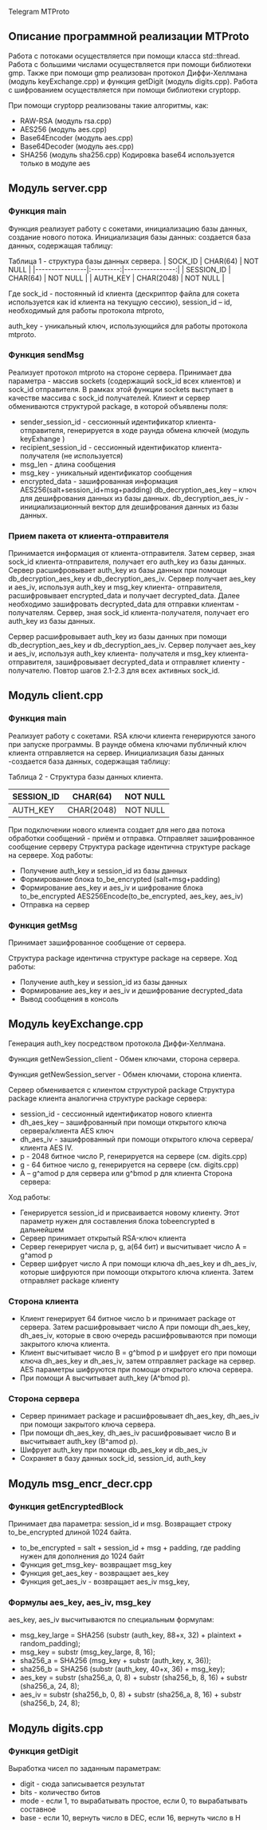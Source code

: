 Telegram MTProto

## Описание программной реализации MTProto

Работа с потоками осуществляется при помощи класса std::thread. Работа с большими числами осуществляется при помощи библиотеки gmp. 
Также при помощи gmp реализован протокол Диффи-Хеллмана (модуль keyExchange.cpp) и функция getDigit (модуль digits.cpp).
Работа с шифрованием осуществляется при помощи библиотеки cryptopp.

При помощи cryptopp реализованы такие алгоритмы, как:
- RAW-RSA (модуль rsa.cpp) 
- AES256 (модуль aes.cpp) 
- Base64Encoder (модуль aes.cpp) 
- Base64Decoder (модуль aes.cpp) 
- SHA256 (модуль sha256.cpp) 
Кодировка base64 используется только в модуле aes


## Модуль server.cpp
### Функция  main

Функция реализует работу с сокетами, инициализацию базы данных, создание нового потока.
Инициализация базы данных: создается база данных, содержащая таблицу:

Таблица 1 - структура базы данных сервера.
| SOCK_ID	| CHAR(64)	| NOT NULL |
|----------------|:---------:|----------------:|
| SESSION_ID |	CHAR(64)	| NOT NULL |
| AUTH_KEY	| CHAR(2048)	| NOT NULL |

Где sock_id - постоянный id клиента (дескриптор файла для сокета используется как id клиента на текущую сессию),
session_id – id, необходимый для работы протокола mtproto,
 
auth_key - уникальный ключ, использующийся для работы протокола mtproto.

### Функция  sendMsg

Реализует протокол mtproto на стороне сервера. Принимает два параметра - массив sockets (содержащий sock_id всех клиентов) и sock_id отправителя. В рамках этой функции sockets выступает в качестве массива с sock_id получателей.
Клиент и сервер обмениваются структурой package, в которой объявлены поля:
- sender_session_id - сессионный идентификатор клиента-отправителя, генерируется в ходе раунда обмена ключей (модуль keyExhange )
- recipient_session_id - сессионный идентификатор клиента-получателя (не используется)
- msg_len - длина сообщения
- msg_key - уникальный идентификатор сообщения
- encrypted_data - зашифрованная информация AES256(salt+session_id+msg+padding)
db_decryption_aes_key – ключ для дешифрования данных из базы данных.
db_decryption_aes_iv - инициализационный вектор для дешифрования данных из базы данных.

### Прием пакета от клиента-отправителя

Принимается информация от клиента-отправителя. Затем сервер, зная sock_id клиента-отправителя, получает его auth_key из базы данных.
Сервер расшифровывает auth_key из базы данных при помощи db_decryption_aes_key и db_decryption_aes_iv.
Сервер получает aes_key и aes_iv, используя auth_key и msg_key клиента- отправителя, расшифровывает encrypted_data и получает decrypted_data.
Далее необходимо зашифровать decrypted_data для отправки клиентам - получателям.
Сервер, зная sock_id клиента-получателя, получает его auth_key из базы данных.
 
Сервер расшифровывает auth_key из базы данных при помощи db_decryption_aes_key и db_decryption_aes_iv.
Сервер получает aes_key и aes_iv, используя auth_key клиента- получателя и msg_key клиента-отправителя, зашифровывает decrypted_data и отправляет клиенту - получателю.
Повтор шагов 2.1-2.3 для всех активных sock_id.

## Модуль client.cpp
### Функция  main

Реализует работу с сокетами.
RSA ключи клиента генерируются заного при запуске программы. В раунде обмена ключами публичный ключ клиента отправляется на сервер.
Инициализация базы данных -создается база данных, содержащая таблицу:

Таблица 2 - Структура базы данных клиента.

| SESSION_ID	 | CHAR(64) | NOT NULL |
|----------------|:---------:|----------------:|
| AUTH_KEY	| CHAR(2048)	| NOT NULL |


При подключении нового клиента создает для него два потока обработки сообщений - приём и отправка.
Отправляет зашифрованное сообщение серверу Структура package идентична структуре package на сервере. 
Ход работы:
- Получение auth_key и session_id из базы данных
- Формирование блока to_be_encrypted (salt+msg+padding)
- Формирование aes_key и aes_iv и шифрование блока to_be_encrypted AES256Encode(to_be_encrypted, aes_key, aes_iv)
- Отправка на сервер

### Функция  getMsg

Принимает зашифрованное сообщение от сервера.

Структура package идентична структуре package на сервере.
 Ход работы:
- Получение auth_key и session_id из базы данных
- Формирование aes_key и aes_iv и дешифрование decrypted_data
- Вывод сообщения в консоль

## Модуль keyExchange.cpp

Генерация auth_key посредством протокола Диффи-Хеллмана.

Функция  getNewSession_client - Обмен ключами, сторона сервера.

Функция  getNewSession_server - Обмен ключами, сторона клиента.

Сервер обменивается с клиентом структурой package Структура package клиента аналогична структуре package сервера:
- session_id - сессионный идентификатор нового клиента
- dh_aes_key – зашифрованный при помощи открытого ключа сервера/клиента AES ключ
- dh_aes_iv - зашифрованный при помощи открытого ключа сервера/клиента AES IV.
- p - 2048 битное число P, генерируется на сервере (см. digits.cpp)
- g - 64 битное число g, генерируется на сервере (см. digits.cpp)
- A – g^amod p для сервера или g^bmod p для клиента Сторона сервера:

Ход работы:
- Генерируется session_id и присваивается новому клиенту. Этот параметр нужен для составления блока tobeencrypted в дальнейшем
- Сервер принимает открытый RSA-ключ клиента
- Сервер генерирует числа p, g, a(64 бит) и высчитывает число A = g^amod p
- Сервер шифрует число A при помощи ключа dh_aes_key и dh_aes_iv, которые шифруются при помоощи открытого ключа клиента. Затем отправляет package клиенту

### Сторона клиента

- Клиент генерирует 64 битное число b и принимает package от сервера. Затем расшифровывает число A при помощи dh_aes_key, dh_aes_iv, которые в свою очередь расшифровываются при помощи закрытого ключа клиента.
- Клиент высчитывает число B = g^bmod p и шифрует его при помощи ключа dh_aes_key и dh_aes_iv, затем отправляет package на сервер. AES параметры шифруются при помощи открытого ключа сервера.
- При помощи А высчитывает auth_key (A^bmod p).

### Сторона сервера

- Сервер принимает package и расшифровывает dh_aes_key, dh_aes_iv при помощи закрытого ключа сервера.
- При помощи dh_aes_key, dh_aes_iv расшифровывает число B и высчитывает auth_key (B^amod p).
- Шифрует auth_key при помощи db_aes_key и db_aes_iv
- Сохраняет в базу данных sock_id, session_id, auth_key


## Модуль msg_encr_decr.cpp
### Функция  getEncryptedBlock

Принимает два параметра: session_id и msg.
Возвращает строку to_be_encrypted длиной 1024 байта.

- to_be_encrypted = salt + session_id + msg + padding, где padding нужен для дополнения  до 1024 байт
- Функция  get_msg_key- возвращает msg_key 
- Функция  get_aes_key - возвращает aes_key 
- Функция  get_aes_iv - возвращает aes_iv msg_key,

### Формулы aes_key, aes_iv, msg_key

aes_key, aes_iv высчитываются по специальным формулам:
- msg_key_large = SHA256 (substr (auth_key, 88+x, 32) + plaintext + random_padding);
- msg_key = substr (msg_key_large, 8, 16);
- sha256_a = SHA256 (msg_key + substr (auth_key, x, 36));
- sha256_b = SHA256 (substr (auth_key, 40+x, 36) + msg_key);
- aes_key = substr (sha256_a, 0, 8) + substr (sha256_b, 8, 16) + substr (sha256_a, 24, 8);
- aes_iv = substr (sha256_b, 0, 8) + substr (sha256_a, 8, 16) + substr (sha256_b, 24, 8);

## Модуль digits.cpp
### Функция  getDigit

Выработка чисел по заданным параметрам:
- digit - сюда записывается результат
- bits - количество битов
- mode - если 1, то вырабатывать простое, если 0, то вырабатывать составное
- base - если 10, вернуть число в DEC, если 16, вернуть число в H
